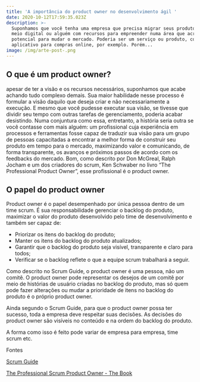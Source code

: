 ```yaml
---
title: 'A importância do product owner no desenvolvimento ágil '
date: 2020-10-12T17:59:35.023Z
description: >-
  Suponhamos que você tenha uma empresa que precisa migrar seus produtos para o
  meio digital ou alguém com recursos para empreender numa área que acredita ter
  potencial para mudar o mercado. Poderia ser um serviço ou produto, como um 
  aplicativo para compras online, por exemplo. Porém...
image: /img/arte-post-.png
---
```

## O que é um product owner?

apesar de ter a visão e os recursos necessários, suponhamos que acabe achando tudo complexo demais. Sua maior habilidade nesse processo é formular a visão daquilo que deseja criar e não necessariamente a execução. E mesmo que você pudesse executar sua visão, se tivesse que dividir seu  tempo com outras tarefas de gerenciamento, poderia acabar desistindo. Numa conjuntura como essa, entretanto, a história seria outra se você contasse com mais alguém: um profissional cuja experiência em processos e ferramentas fosse capaz de traduzir sua visão para um grupo de pessoas capacitadas a encontrar a melhor forma de construir seu produto em tempo para o mercado, maximizando valor e comunicando, de forma transparente, os avanços e próximos passos de acordo com os feedbacks do mercado. Bom, como descrito por Don McGreal, Ralph Jocham e um dos criadores do scrum, Ken Schwaber no livro “The Professional Product Owner”,  esse profissional é o product owner.



## O papel do product owner

Product owner é o papel desempenhado por única pessoa dentro de um time scrum. É sua responsabilidade gerenciar o backlog do produto, maximizar o valor do produto desenvolvido pelo time de desenvolvimento e também ser capaz de:  

* Priorizar os itens do backlog do produto;
* Manter os itens do backlog do produto atualizados;
* Garantir que o backlog do produto seja visível, transparente e claro para todos;
* Verificar se o backlog reflete o que a equipe scrum trabalhará a seguir.

Como descrito no Scrum Guide, o product owner é uma pessoa, não um comitê. O product owner pode representar os desejos de um comitê por meio de histórias de usuário criadas no backlog do produto, mas só quem pode fazer alterações ou mudar a prioridade de itens no backlog do produto é o próprio product owner.

Ainda segundo o Scrum Guide, para que o product owner possa ter sucesso, toda a empresa deve respeitar suas decisões. As decisões do product owner são visíveis no conteúdo e na ordem do backlog do produto. 

A forma como isso é feito pode variar  de empresa para empresa, time scrum etc.

Fontes 

[Scrum Guide ](https://scrumguides.org/scrum-guide.html)

[The Professional Scrum Product Owner - The Book](https://www.amazon.com.br/Professional-Product-Owner-Leveraging-Competitive-ebook/dp/B07D5ZPJBY/ref=asc_df_B07D5ZPJBY/?tag=googleshopp00-20&linkCode=df0&hvadid=379765285844&hvpos=&hvnetw=g&hvrand=11949515176094526955&hvpone=&hvptwo=&hvqmt=&hvdev=c&hvdvcmdl=&hvlocint=&hvlocphy=20102&hvtargid=pla-709581963117&psc=1)
